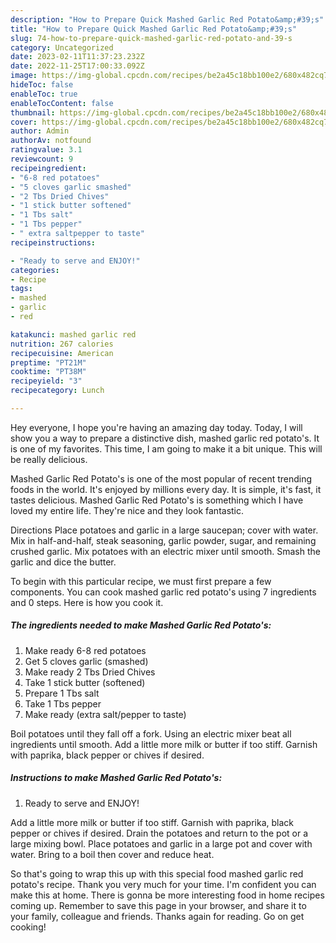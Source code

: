 ```yaml
---
description: "How to Prepare Quick Mashed Garlic Red Potato&amp;#39;s"
title: "How to Prepare Quick Mashed Garlic Red Potato&amp;#39;s"
slug: 74-how-to-prepare-quick-mashed-garlic-red-potato-and-39-s
category: Uncategorized
date: 2023-02-11T11:37:23.232Z
date: 2022-11-25T17:00:33.092Z
image: https://img-global.cpcdn.com/recipes/be2a45c18bb100e2/680x482cq70/mashed-garlic-red-potatos-recipe-main-photo.jpg
hideToc: false
enableToc: true
enableTocContent: false
thumbnail: https://img-global.cpcdn.com/recipes/be2a45c18bb100e2/680x482cq70/mashed-garlic-red-potatos-recipe-main-photo.jpg
cover: https://img-global.cpcdn.com/recipes/be2a45c18bb100e2/680x482cq70/mashed-garlic-red-potatos-recipe-main-photo.jpg
author: Admin
authorAv: notfound
ratingvalue: 3.1
reviewcount: 9
recipeingredient:
- "6-8 red potatoes"
- "5 cloves garlic smashed"
- "2 Tbs Dried Chives"
- "1 stick butter softened"
- "1 Tbs salt"
- "1 Tbs pepper"
- " extra saltpepper to taste"
recipeinstructions:

- "Ready to serve and ENJOY!"
categories:
- Recipe
tags:
- mashed
- garlic
- red

katakunci: mashed garlic red 
nutrition: 267 calories
recipecuisine: American
preptime: "PT21M"
cooktime: "PT38M"
recipeyield: "3"
recipecategory: Lunch

---
```



Hey everyone, I hope you're having an amazing day today. Today, I will show you a way to prepare a distinctive dish, mashed garlic red potato&#39;s. It is one of my favorites. This time, I am going to make it a bit unique. This will be really delicious.

Mashed Garlic Red Potato&#39;s is one of the most popular of recent trending foods in the world. It's enjoyed by millions every day. It is simple, it's fast, it tastes delicious. Mashed Garlic Red Potato&#39;s is something which I have loved my entire life. They're nice and they look fantastic.

Directions Place potatoes and garlic in a large saucepan; cover with water. Mix in half-and-half, steak seasoning, garlic powder, sugar, and remaining crushed garlic. Mix potatoes with an electric mixer until smooth. Smash the garlic and dice the butter.


To begin with this particular recipe, we must first prepare a few components. You can cook mashed garlic red potato&#39;s using 7 ingredients and 0 steps. Here is how you cook it.

<!--inarticleads1-->

##### The ingredients needed to make Mashed Garlic Red Potato&#39;s:

1. Make ready 6-8 red potatoes
1. Get 5 cloves garlic (smashed)
1. Make ready 2 Tbs Dried Chives
1. Take 1 stick butter (softened)
1. Prepare 1 Tbs salt
1. Take 1 Tbs pepper
1. Make ready  (extra salt/pepper to taste)


Boil potatoes until they fall off a fork. Using an electric mixer beat all ingredients until smooth. Add a little more milk or butter if too stiff. Garnish with paprika, black pepper or chives if desired. 

<!--inarticleads2-->

##### Instructions to make Mashed Garlic Red Potato&#39;s:


1. Ready to serve and ENJOY!

Add a little more milk or butter if too stiff. Garnish with paprika, black pepper or chives if desired. Drain the potatoes and return to the pot or a large mixing bowl. Place potatoes and garlic in a large pot and cover with water. Bring to a boil then cover and reduce heat. 

So that's going to wrap this up with this special food mashed garlic red potato&#39;s recipe. Thank you very much for your time. I'm confident you can make this at home. There is gonna be more interesting food in home recipes coming up. Remember to save this page in your browser, and share it to your family, colleague and friends. Thanks again for reading. Go on get cooking!
